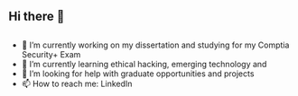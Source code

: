 ## Hi there 👋
## 
- 🔭 I’m currently working on my dissertation and studying for my Comptia Security+ Exam
- 🌱 I’m currently learning ethical hacking, emerging technology and 
- 🤔 I’m looking for help with graduate opportunities and projects
- 📫 How to reach me: LinkedIn


<!--
**MohammedAI123/MohammedAI123** is a ✨ _special_ ✨ repository because its `README.md` (this file) appears on your GitHub profile.


- 🔭 I’m currently working on my dissertation and studying for my Comptia Security+ Exam
- 🌱 I’m currently learning ethical hacking, emerging technology and 
- 🤔 I’m looking for help with graduate opportunities and projects
- 📫 How to reach me: LinkedIn
-->
